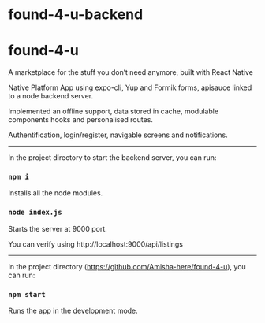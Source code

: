 # found-4-u-backend


# found-4-u
A marketplace for the stuff you don’t need anymore, built with React Native

Native Platform App using expo-cli, Yup and Formik forms, apisauce linked to a node backend server.

Implemented an offline support, data stored in cache, modulable components hooks and personalised routes.

Authentification, login/register, navigable screens and notifications.

-----------------------------------------------

In the project directory to start the backend server, you can run:

### `npm i`

Installs all the node modules.<br />

### `node index.js`

Starts the server at 9000 port.<br />

You can verify using http://localhost:9000/api/listings <br />


-----------------------------------------------

In the project directory  (https://github.com/Amisha-here/found-4-u), you can run:

### `npm start`

Runs the app in the development mode.<br />
